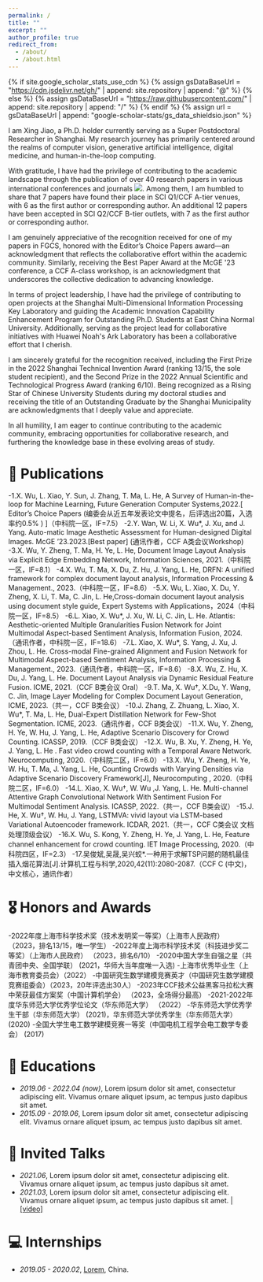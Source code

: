 ```yaml
---
permalink: /
title: ""
excerpt: ""
author_profile: true
redirect_from: 
  - /about/
  - /about.html
---
```


{% if site.google_scholar_stats_use_cdn %}
{% assign gsDataBaseUrl = "https://cdn.jsdelivr.net/gh/" | append: site.repository | append: "@" %}
{% else %}
{% assign gsDataBaseUrl = "https://raw.githubusercontent.com/" | append: site.repository | append: "/" %}
{% endif %}
{% assign url = gsDataBaseUrl | append: "google-scholar-stats/gs_data_shieldsio.json" %}

<span class='anchor' id='about-me'></span>

I am Xing Jiao, a Ph.D. holder currently serving as a Super Postdoctoral Researcher in Shanghai. My research journey has primarily centered around the realms of computer vision, generative artificial intelligence, digital medicine, and human-in-the-loop computing.

With gratitude, I have had the privilege of contributing to the academic landscape through the publication of over 40 research papers in various international conferences and journals <a href='https://scholar.google.com/citations?user=BhA6vd0AAAAJ'><img src="https://img.shields.io/endpoint?url={{ url | url_encode }}&logo=Google%20Scholar&labelColor=f6f6f6&color=9cf&style=flat&label=citations"></a>. Among them, I am humbled to share that 7 papers have found their place in SCI Q1/CCF A-tier venues, with 6 as the first author or corresponding author. An additional 12 papers have been accepted in SCI Q2/CCF B-tier outlets, with 7 as the first author or corresponding author.

I am genuinely appreciative of the recognition received for one of my papers in FGCS, honored with the Editor’s Choice Papers award—an acknowledgment that reflects the collaborative effort within the academic community. Similarly, receiving the Best Paper Award at the McGE '23 conference, a CCF A-class workshop, is an acknowledgment that underscores the collective dedication to advancing knowledge.

In terms of project leadership, I have had the privilege of contributing to open projects at the Shanghai Multi-Dimensional Information Processing Key Laboratory and guiding the Academic Innovation Capability Enhancement Program for Outstanding Ph.D. Students at East China Normal University. Additionally, serving as the project lead for collaborative initiatives with Huawei Noah's Ark Laboratory has been a collaborative effort that I cherish.

I am sincerely grateful for the recognition received, including the First Prize in the 2022 Shanghai Technical Invention Award (ranking 13/15, the sole student recipient), and the Second Prize in the 2022 Annual Scientific and Technological Progress Award (ranking 6/10). Being recognized as a Rising Star of Chinese University Students during my doctoral studies and receiving the title of an Outstanding Graduate by the Shanghai Municipality are acknowledgments that I deeply value and appreciate.

In all humility, I am eager to continue contributing to the academic community, embracing opportunities for collaborative research, and furthering the knowledge base in these evolving areas of study. 



# 📝 Publications 

-1.X. Wu, L. Xiao, Y. Sun, J. Zhang, T. Ma, L. He, A Survey of Human-in-the-loop for Machine Learning, Future Generation Computer Systems,2022.[ Editor’s Choice Papers (编委会从近五年发表论文中提名，后评选出20篇，入选率约0.5% ) ]（中科院一区，IF=7.5）
-2.Y. Wan, W. Li, X. Wu*, J. Xu, and J. Yang. Auto-matic Image Aesthetic Assessment for Human-designed Digital Images. McGE ’23.2023.[Best paper] (通讯作者，CCF A类会议Workshop)
-3.X. Wu, Y. Zheng, T. Ma, H. Ye, L. He, Document Image Layout Analysis via Explicit Edge Embedding Network, Information Sciences, 2021.（中科院一区，IF=8.1）
-4.X. Wu, T. Ma, X. Du, Z. Hu, J. Yang, L. He, DRFN: A unified framework for complex document layout analysis, Information Processing & Management., 2023.（中科院一区，IF=8.6）
-5.X. Wu, L. Xiao, X. Du, Y. Zheng, X. Li, T. Ma, C. Jin, L. He,Cross-domain document layout analysis using document style guide, Expert Systems with Applications，2024（中科院一区，IF=8.5）
-6.L. Xiao, X. Wu*, J. Xu, W. Li, C. Jin, L. He. Atlantis: Aesthetic-oriented Multiple Granularities Fusion Network for Joint Multimodal Aspect-based Sentiment Analysis, Information Fusion, 2024.（通讯作者，中科院一区，IF=18.6）
-7.L. Xiao, X. Wu*, S. Yang, J. Xu, J. Zhou, L. He. Cross-modal Fine-grained Alignment and Fusion Network for Multimodal Aspect-based Sentiment Analysis, Information Processing & Management., 2023.（通讯作者，中科院一区，IF=8.6）
-8.X. Wu, Z. Hu, X. Du, J. Yang, L. He. Document Layout Analysis via Dynamic Residual Feature Fusion. ICME, 2021.（CCF B类会议 Oral）
-9.T. Ma, X. Wu†, X.Du, Y. Wang, C. Jin, Image Layer Modeling for Complex Document Layout Generation, ICME, 2023.（共一，CCF B类会议）
-10.J. Zhang, Z. Zhuang, L. Xiao, X. Wu*, T. Ma, L. He, Dual-Expert Distillation Network for Few-Shot Segmentation. ICME, 2023.（通讯作者，CCF B类会议）
-11.X. Wu, Y. Zheng, H. Ye, W. Hu, J. Yang, L. He, Adaptive Scenario Discovery for Crowd Counting. ICASSP, 2019.（CCF B类会议）
-12.X. Wu, B. Xu, Y. Zheng, H. Ye, J. Yang, L. He . Fast video crowd counting with a Temporal Aware Network. Neurocomputing, 2020.（中科院二区，IF=6.0）
-13.X. Wu, Y. Zheng, H. Ye, W. Hu, T. Ma, J. Yang, L. He, Counting Crowds with Varying Densities via Adaptive Scenario Discovery Framework[J], Neurocomputing , 2020.（中科院二区，IF=6.0）
-14.L. Xiao, X. Wu†, W. Wu ,J. Yang, L. He. Multi-channel Attentive Graph Convolutional Network With Sentiment Fusion For Multimodal Sentiment Analysis. ICASSP, 2022.（共一，CCF B类会议）
-15.J. He, X. Wu†, W. Hu, J. Yang, LSTMVA: vivid layout via LSTM-based Variational Autoencoder framework. ICDAR, 2021.（共一，CCF C类会议 文档处理顶级会议）
-16.X. Wu, S. Kong, Y. Zheng, H. Ye, J. Yang, L. He, Feature channel enhancement for crowd counting. IET Image Processing, 2020.（中科院四区，IF=2.3）
-17.吴俊斌,吴晟,吴兴蛟*.一种用于求解TSP问题的随机最佳插入烟花算法[J].计算机工程与科学,2020,42(11):2080-2087.（CCF C (中文)，中文核心，通讯作者）

# 🎖 Honors and Awards
-2022年度上海市科学技术奖（技术发明奖一等奖）（上海市人民政府） （2023，排名13/15，唯一学生）
-2022年度上海市科学技术奖（科技进步奖二等奖）（上海市人民政府） （2023，排名6/10）
-2020中国大学生自强之星（共青团中央、全国学联） (2021，华师大当年度唯一入选)
-上海市优秀毕业生（上海市教育委员会）（2022）
-中国研究生数学建模竞赛英才（中国研究生数学建模竞赛组委会）（2023，20年评选出30人）
-2023年CCF技术公益黑客马拉松大赛中荣获最佳方案奖（中国计算机学会） （2023，全场得分最高）
-2021-2022年度华东师范大学优秀学位论文（华东师范大学） （2022）
-华东师范大学优秀学生干部（华东师范大学） (2021)，华东师范大学优秀学生（华东师范大学） (2020)
-全国大学生电工数学建模竞赛一等奖（中国电机工程学会电工数学专委会） (2017)

# 📖 Educations
- *2019.06 - 2022.04 (now)*, Lorem ipsum dolor sit amet, consectetur adipiscing elit. Vivamus ornare aliquet ipsum, ac tempus justo dapibus sit amet. 
- *2015.09 - 2019.06*, Lorem ipsum dolor sit amet, consectetur adipiscing elit. Vivamus ornare aliquet ipsum, ac tempus justo dapibus sit amet. 

# 💬 Invited Talks
- *2021.06*, Lorem ipsum dolor sit amet, consectetur adipiscing elit. Vivamus ornare aliquet ipsum, ac tempus justo dapibus sit amet. 
- *2021.03*, Lorem ipsum dolor sit amet, consectetur adipiscing elit. Vivamus ornare aliquet ipsum, ac tempus justo dapibus sit amet.  \| [\[video\]](https://github.com/)

# 💻 Internships
- *2019.05 - 2020.02*, [Lorem](https://github.com/), China.
